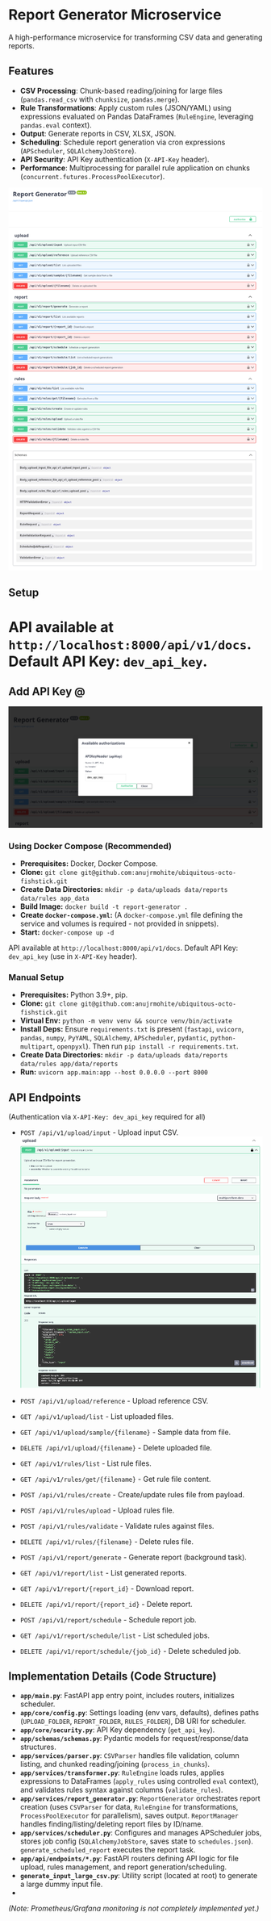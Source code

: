 # Report Generator Microservice

A high-performance microservice for transforming CSV data and generating reports.

## Features

-   **CSV Processing**: Chunk-based reading/joining for large files (`pandas.read_csv` with `chunksize`, `pandas.merge`).
-   **Rule Transformations**: Apply custom rules (JSON/YAML) using expressions evaluated on Pandas DataFrames (`RuleEngine`, leveraging `pandas.eval` context).
-   **Output**: Generate reports in CSV, XLSX, JSON.
-   **Scheduling**: Schedule report generation via cron expressions (`APScheduler`, `SQLAlchemyJobStore`).
-   **API Security**: API Key authentication (`X-API-Key` header).
-   **Performance**: Multiprocessing for parallel rule application on chunks (`concurrent.futures.ProcessPoolExecutor`).

![Report Generator Workflow](assets/operations.png)

## Setup

# API available at `http://localhost:8000/api/v1/docs`. Default API Key: `dev_api_key`.

## Add API Key @

![Report Generator Workflow](assets/api.png)


### Using Docker Compose (Recommended)

*   **Prerequisites:** Docker, Docker Compose.
*   **Clone:** `git clone git@github.com:anujrmohite/ubiquitous-octo-fishstick.git`
*   **Create Data Directories:** `mkdir -p data/uploads data/reports data/rules app_data`
*   **Build Image:** `docker build -t report-generator .`
*   **Create `docker-compose.yml`:** (A `docker-compose.yml` file defining the service and volumes is required - not provided in snippets).
*   **Start:** `docker-compose up -d`

API available at `http://localhost:8000/api/v1/docs`. Default API Key: `dev_api_key` (use in `X-API-Key` header).

### Manual Setup

*   **Prerequisites:** Python 3.9+, pip.
*   **Clone:** `git clone git@github.com:anujrmohite/ubiquitous-octo-fishstick.git`
*   **Virtual Env:** `python -m venv venv && source venv/bin/activate`
*   **Install Deps:** Ensure `requirements.txt` is present (`fastapi`, `uvicorn`, `pandas`, `numpy`, `PyYAML`, `SQLAlchemy`, `APScheduler`, `pydantic`, `python-multipart`, `openpyxl`). Then run `pip install -r requirements.txt`.
*   **Create Data Directories:** `mkdir -p data/uploads data/reports data/rules app/data/reports`
*   **Run:** `uvicorn app.main:app --host 0.0.0.0 --port 8000`


## API Endpoints

(Authentication via `X-API-Key: dev_api_key` required for all)

*   `POST /api/v1/upload/input` - Upload input CSV.
![Report Generator Workflow](assets/input.png)
*   `POST /api/v1/upload/reference` - Upload reference CSV.
*   `GET /api/v1/upload/list` - List uploaded files.
*   `GET /api/v1/upload/sample/{filename}` - Sample data from file.
*   `DELETE /api/v1/upload/{filename}` - Delete uploaded file.

*   `GET /api/v1/rules/list` - List rule files.
*   `GET /api/v1/rules/get/{filename}` - Get rule file content.
*   `POST /api/v1/rules/create` - Create/update rules file from payload.
*   `POST /api/v1/rules/upload` - Upload rules file.
*   `POST /api/v1/rules/validate` - Validate rules against files.
*   `DELETE /api/v1/rules/{filename}` - Delete rules file.

*   `POST /api/v1/report/generate` - Generate report (background task).
*   `GET /api/v1/report/list` - List generated reports.
*   `GET /api/v1/report/{report_id}` - Download report.
*   `DELETE /api/v1/report/{report_id}` - Delete report.
*   `POST /api/v1/report/schedule` - Schedule report job.
*   `GET /api/v1/report/schedule/list` - List scheduled jobs.
*   `DELETE /api/v1/report/schedule/{job_id}` - Delete scheduled job.

## Implementation Details (Code Structure)

*   **`app/main.py`**: FastAPI app entry point, includes routers, initializes scheduler.
*   **`app/core/config.py`**: Settings loading (env vars, defaults), defines paths (`UPLOAD_FOLDER`, `REPORT_FOLDER`, `RULES_FOLDER`), DB URI for scheduler.
*   **`app/core/security.py`**: API Key dependency (`get_api_key`).
*   **`app/schemas/schemas.py`**: Pydantic models for request/response/data structures.
*   **`app/services/parser.py`**: `CSVParser` handles file validation, column listing, and chunked reading/joining (`process_in_chunks`).
*   **`app/services/transformer.py`**: `RuleEngine` loads rules, applies expressions to DataFrames (`apply_rules` using controlled `eval` context), and validates rules syntax against columns (`validate_rules`).
*   **`app/services/report_generator.py`**: `ReportGenerator` orchestrates report creation (uses `CSVParser` for data, `RuleEngine` for transformations, `ProcessPoolExecutor` for parallelism), saves output. `ReportManager` handles finding/listing/deleting report files by ID/name.
*   **`app/services/scheduler.py`**: Configures and manages APScheduler jobs, stores job config (`SQLAlchemyJobStore`, saves state to `schedules.json`). `generate_scheduled_report` executes the report task.
*   **`app/api/endpoints/*.py`**: FastAPI routers defining API logic for file upload, rules management, and report generation/scheduling.
*   **`generate_input_large_csv.py`**: Utility script (located at root) to generate a large dummy input file.
*   

*(Note: Prometheus/Grafana monitoring is not completely implemented yet.)*